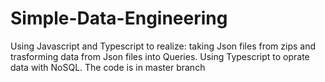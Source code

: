 # Simple-Data-Engineering
Using Javascript and Typescript to realize: taking Json files from zips and trasforming data from Json files into Queries. Using Typescript to oprate data with NoSQL.
The code is in master branch
